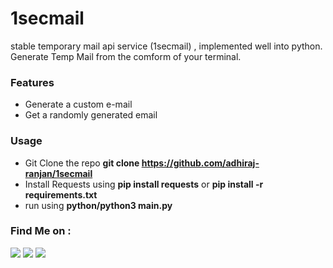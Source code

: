 # 1secmail
stable temporary mail api service (1secmail) , implemented well into python.
Generate Temp Mail from the comform of your terminal.

### Features
- Generate a custom e-mail
- Get a randomly generated email

### Usage 
- Git Clone the repo **git clone https://github.com/adhiraj-ranjan/1secmail**
- Install Requests using **pip install requests** or **pip install -r requirements.txt**
- run using **python/python3 main.py**

### Find Me on :
<p align="left">
  <a href="https://github.com/adhiraj-ranjan" target="_blank"><img src="https://img.shields.io/badge/Github-adhiraj--ranjan-green?style=for-the-badge&logo=github"></a>
  <a href="https://www.instagram.com/adhirajranjan.i" target="_blank"><img src="https://img.shields.io/badge/IG-adhiraj_ranjan-pink?style=for-the-badge&logo=instagram"></a>
  <a href="https://t.me/adhirajranjan" target="_blank"><img src="https://img.shields.io/badge/TELEGRAM-ADHIRAJ%20RANJAN-blue?style=for-the-badge&logo=telegram"></a>
